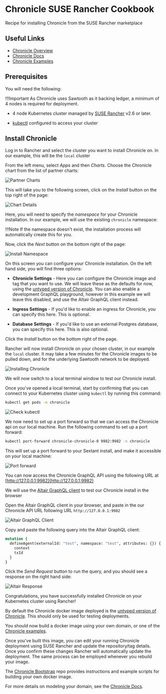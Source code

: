 # Chronicle SUSE Rancher Cookbook

Recipe for installing Chronicle from the SUSE Rancher marketplace

## Useful Links

* [Chronicle Overview](https://btp.works/chronicle)
* [Chronicle Docs](https://docs.btp.works/chronicle)
* [Chronicle Examples](https://examples.btp.works)

## Prerequisites

You will need the following:

!!!Important
    As Chronicle uses Sawtooth as it backing ledger, a minimum of 4 nodes is
    required for deployment.

* 4 node Kubernetes cluster managed by
  [SUSE Rancher](https://www.suse.com/products/suse-rancher/) v2.6 or later.

* [kubectl](https://kubernetes.io/docs/tasks/tools/#kubectl) configured to
  access your cluster

## Install Chronicle

Log in to Rancher and select the cluster you want to install Chronicle on.
In our example, this will be the `local` cluster

From the left menu, select _Apps_ and then _Charts_.
Choose the Chronicle chart from the list of partner charts:

![Partner Charts](../images/chronicle/rancher/partner-charts.png)

This will take you to the following screen,
click on the _Install_ button on the top right of the page:

![Chart Details](../images/chronicle/rancher/chart-details.png)

Here, you will need to specify the _namespace_ for your Chronicle
installation. In our example, we will use the existing `chronicle` namespace:

!!!Note
    If the namespace doesn't exist, the installation process will automatically
    create this for you.

Now, click the _Next_ button on the bottom right of the page:

![Install Namespace](../images/chronicle/rancher/install-namespace.png)

On this screen you can configure your Chronicle installation. On the left hand
side, you will find three options:

* **Chronicle Settings** - Here you can configure the Chronicle image and tag
  that you want to use. We will leave these as the defaults for now, using
  the [untyped version of Chronicle](https://docs.btp.works/chronicle/untyped_chronicle/).
  You can also enable a development GraphQL playground, however in this example
  we will leave this disabled, and use the Altair GraphQL client instead.

* **Ingress Settings** - If you'd like to enable an ingress for Chronicle,
  you can specify this here. This is optional.

* **Database Settings** - If you'd like to use an external Postgres database,
  you can specify this here. This is also optional.

Click the _Install_ button on the bottom right of the page.

Rancher will now install Chronicle on your chosen cluster, in our
example the `local` cluster. It may take a few minutes for the Chronicle
images to be pulled down, and for the underlying
Sawtooth network to be deployed.

![Installing Chronicle](../images/chronicle/rancher/installing.png)

We will now switch to a local terminal window to test our Chronicle install.

Once you've opened a local terminal, start by confirming that you can connect to
your Kubernetes cluster using `kubectl` by running this command:

```bash
kubectl get pods -n chronicle
```

![Check kubectl](../images/chronicle/rancher/check-kubectl.png)

We now need to set up a port forward so that we can access the Chronicle api
on our local machine.
Run the following command to set up a port forward:

```bash
kubectl port-forward chronicle-chronicle-0 9982:9982 -n chronicle
```

This will set up a port forward to your Sextant install, and make it accessible
on your local machine:

![Port forward](../images/chronicle/rancher/port-forward.png)

You can now access the Chronicle GraphQL API using the following URL at [http://127.0.0.1:9982](http://127.0.0.1:9982)

We will use the [Altair GraphQL client](https://github.com/altair-graphql/altair)
to test our Chronicle install in the browser

Open the Altair GraphQL client in your browser, and paste in the our
Chronicle API URL following URL `http://127.0.0.1:9982`

![Altair GraphQL Client](../images/chronicle/rancher/altair.png)

Copy and paste the following query into the Altair GraphQL client:

```graphql
mutation {
  defineAgent(externalId: "test", namespace: "test", attributes: {}) {
    context
    txId
  }
}
```

Click the _Send Request_ button to run the query, and you should see a
response on the right hand side:

![Altair Response](../images/chronicle/rancher/altair-response.png)

Congratulations, you have successfully installed Chronicle on your Kubernetes
cluster using Rancher!

By default the Chronicle docker image deployed is
the [untyped version of Chronicle](https://docs.btp.works/chronicle/untyped_chronicle/).
This should only be used for testing deployments.

You should now build a docker image using your own domain, or one of
the [Chronicle examples](https://examples.btp.works).

Once you've built this image, you can edit your running Chronicle deployment
using SUSE Rancher and update the repository/tag details. Once you confirm these
changes Rancher will automatically update the deployment.
The same process can be employed whenever you rebuild your image.

The [Chronicle Bootstrap](https://github.com/btpworks/chronicle-bootstrap) repo
provides instructions and example scripts for building your own docker image.

For more details on modeling your domain, see the [Chronicle Docs](https://docs.btp.works/chronicle).

